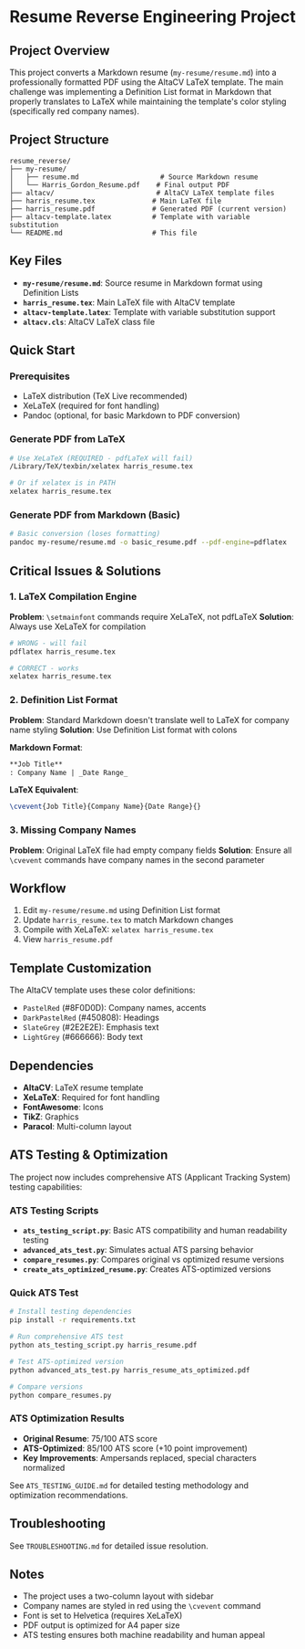 # Resume Reverse Engineering Project

## Project Overview

This project converts a Markdown resume (`my-resume/resume.md`) into a professionally formatted PDF using the AltaCV LaTeX template. The main challenge was implementing a Definition List format in Markdown that properly translates to LaTeX while maintaining the template's color styling (specifically red company names).

## Project Structure

```
resume_reverse/
├── my-resume/
│   ├── resume.md                    # Source Markdown resume
│   └── Harris_Gordon_Resume.pdf    # Final output PDF
├── altacv/                         # AltaCV LaTeX template files
├── harris_resume.tex              # Main LaTeX file
├── harris_resume.pdf              # Generated PDF (current version)
├── altacv-template.latex          # Template with variable substitution
└── README.md                      # This file
```

## Key Files

- **`my-resume/resume.md`**: Source resume in Markdown format using Definition Lists
- **`harris_resume.tex`**: Main LaTeX file with AltaCV template
- **`altacv-template.latex`**: Template with variable substitution support
- **`altacv.cls`**: AltaCV LaTeX class file

## Quick Start

### Prerequisites
- LaTeX distribution (TeX Live recommended)
- XeLaTeX (required for font handling)
- Pandoc (optional, for basic Markdown to PDF conversion)

### Generate PDF from LaTeX
```bash
# Use XeLaTeX (REQUIRED - pdfLaTeX will fail)
/Library/TeX/texbin/xelatex harris_resume.tex

# Or if xelatex is in PATH
xelatex harris_resume.tex
```

### Generate PDF from Markdown (Basic)
```bash
# Basic conversion (loses formatting)
pandoc my-resume/resume.md -o basic_resume.pdf --pdf-engine=pdflatex
```

## Critical Issues & Solutions

### 1. LaTeX Compilation Engine
**Problem**: `\setmainfont` commands require XeLaTeX, not pdfLaTeX
**Solution**: Always use XeLaTeX for compilation
```bash
# WRONG - will fail
pdflatex harris_resume.tex

# CORRECT - works
xelatex harris_resume.tex
```

### 2. Definition List Format
**Problem**: Standard Markdown doesn't translate well to LaTeX for company name styling
**Solution**: Use Definition List format with colons

**Markdown Format**:
```markdown
**Job Title**
: Company Name | _Date Range_
```

**LaTeX Equivalent**:
```latex
\cvevent{Job Title}{Company Name}{Date Range}{}
```

### 3. Missing Company Names
**Problem**: Original LaTeX file had empty company fields
**Solution**: Ensure all `\cvevent` commands have company names in the second parameter

## Workflow

1. Edit `my-resume/resume.md` using Definition List format
2. Update `harris_resume.tex` to match Markdown changes
3. Compile with XeLaTeX: `xelatex harris_resume.tex`
4. View `harris_resume.pdf`

## Template Customization

The AltaCV template uses these color definitions:
- `PastelRed` (#8F0D0D): Company names, accents
- `DarkPastelRed` (#450808): Headings
- `SlateGrey` (#2E2E2E): Emphasis text
- `LightGrey` (#666666): Body text

## Dependencies

- **AltaCV**: LaTeX resume template
- **XeLaTeX**: Required for font handling
- **FontAwesome**: Icons
- **TikZ**: Graphics
- **Paracol**: Multi-column layout

## ATS Testing & Optimization

The project now includes comprehensive ATS (Applicant Tracking System) testing capabilities:

### ATS Testing Scripts
- **`ats_testing_script.py`**: Basic ATS compatibility and human readability testing
- **`advanced_ats_test.py`**: Simulates actual ATS parsing behavior
- **`compare_resumes.py`**: Compares original vs optimized resume versions
- **`create_ats_optimized_resume.py`**: Creates ATS-optimized versions

### Quick ATS Test
```bash
# Install testing dependencies
pip install -r requirements.txt

# Run comprehensive ATS test
python ats_testing_script.py harris_resume.pdf

# Test ATS-optimized version
python advanced_ats_test.py harris_resume_ats_optimized.pdf

# Compare versions
python compare_resumes.py
```

### ATS Optimization Results
- **Original Resume**: 75/100 ATS score
- **ATS-Optimized**: 85/100 ATS score (+10 point improvement)
- **Key Improvements**: Ampersands replaced, special characters normalized

See `ATS_TESTING_GUIDE.md` for detailed testing methodology and optimization recommendations.

## Troubleshooting

See `TROUBLESHOOTING.md` for detailed issue resolution.

## Notes

- The project uses a two-column layout with sidebar
- Company names are styled in red using the `\cvevent` command
- Font is set to Helvetica (requires XeLaTeX)
- PDF output is optimized for A4 paper size
- ATS testing ensures both machine readability and human appeal
